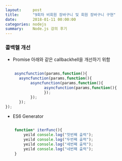 ```yaml
---
layout:     post
title:      "9회차 비회원 장바구니 및 회원 장바구니 구현"
date:       2018-01-11 00:00:00
categories: nodejs
summary:    Node.js 강의 후기
---
```


### 콜백헬 개선

- Promise 
  아래와 같은 callbackhell을 개선하기 위함

```javascript

    asyncfunction(params,function(){
      asyncfunction(params,function(){
           asyncfunction(params,function(){
                 asyncfunction(params,function(){
                 });
           });
      });
});

```
 
- ES6 Generator

```javascript

    function* iterFunc(){
        yeild console.log("첫번째 출력");
        yeild console.log("두번째 출력");
        yeild console.log("세번째 출력");
        yeild console.log("네번째 출력");
    }

```